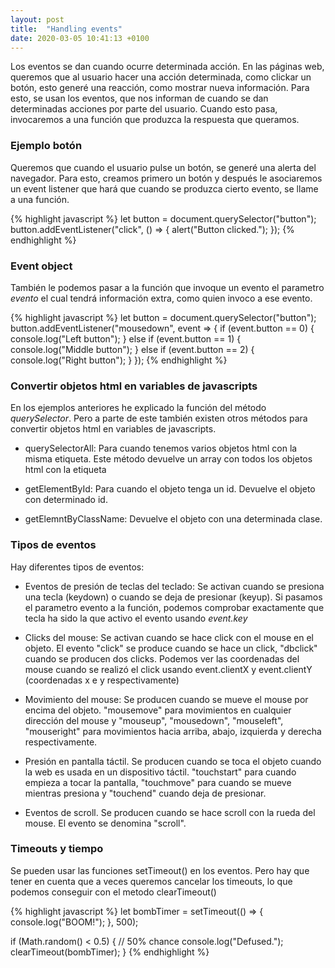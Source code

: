 ```yaml
---
layout: post
title:  "Handling events"
date: 2020-03-05 10:41:13 +0100
---
```


Los eventos se dan cuando ocurre determinada acción. En las páginas web, queremos que al usuario hacer una acción determinada, como clickar un botón, esto generé una reacción, como mostrar nueva información. Para esto, se usan los eventos, que nos informan de cuando se dan determinadas acciones por parte del usuario. Cuando esto pasa, invocaremos a una función que produzca la respuesta que queramos.

### Ejemplo botón

Queremos que cuando el usuario pulse un botón, se generé una alerta del navegador. Para esto, creamos primero un botón y después le asociaremos un event listener que hará que cuando se produzca cierto evento, se llame a una función.

{% highlight javascript %}
let button = document.querySelector("button");
  button.addEventListener("click", () => {
    alert("Button clicked.");
  });
{% endhighlight %}



### Event object

También le podemos pasar a la función que invoque un evento el parametro *evento* el cual tendrá información extra, como quien invoco a ese evento.

{% highlight javascript %}
let button = document.querySelector("button");
  button.addEventListener("mousedown", event => {
    if (event.button == 0) {
      console.log("Left button");
    } else if (event.button == 1) {
      console.log("Middle button");
    } else if (event.button == 2) {
      console.log("Right button");
    }
  });
{% endhighlight %}


### Convertir objetos html en variables de javascripts

En los ejemplos anteriores he explicado la función del método *querySelector*. Pero a parte de este también existen otros métodos para convertir objetos html en variables de javascripts.

  - querySelectorAll: Para cuando tenemos varios objetos html con la misma etiqueta. Este método devuelve un array con todos los objetos html con la etiqueta

  - getElementById: Para cuando el objeto tenga un id. Devuelve el objeto con determinado id.

  - getElemntByClassName: Devuelve el objeto con una determinada clase.


### Tipos de eventos

Hay diferentes tipos de eventos:

  - Eventos de presión de teclas del teclado: Se activan cuando se presiona una tecla (keydown) o cuando se deja de presionar (keyup). Si pasamos el parametro evento a la función, podemos comprobar exactamente que tecla ha sido la que activo el evento usando *event.key*

  - Clicks del mouse: Se activan cuando se hace click con el mouse en el objeto. El evento "click" se produce cuando se hace un click, "dbclick" cuando se producen dos clicks. Podemos ver las coordenadas del mouse cuando se realizó el click usando event.clientX y event.clientY (coordenadas x e y respectivamente)

  - Movimiento del mouse: Se producen cuando se mueve el mouse por encima del objeto. "mousemove" para movimientos en cualquier dirección del mouse y "mouseup", "mousedown", "mouseleft", "mouseright" para movimientos hacia arriba, abajo, izquierda y derecha respectivamente.

  - Presión en pantalla táctil. Se producen cuando se toca el objeto cuando la web es usada en un dispositivo táctil. "touchstart" para cuando empieza a tocar la pantalla, "touchmove" para cuando se mueve mientras presiona y "touchend" cuando deja de presionar.

  - Eventos de scroll. Se producen cuando se hace scroll con la rueda del mouse. El evento se denomina "scroll".


### Timeouts y tiempo

Se pueden usar las funciones setTimeout() en los eventos. Pero hay que tener en cuenta que a veces queremos cancelar los timeouts, lo que podemos conseguir con el metodo clearTimeout()

{% highlight javascript %}
let bombTimer = setTimeout(() => {
  console.log("BOOM!");
}, 500);

if (Math.random() < 0.5) { // 50% chance
  console.log("Defused.");
  clearTimeout(bombTimer);
}
{% endhighlight %}
